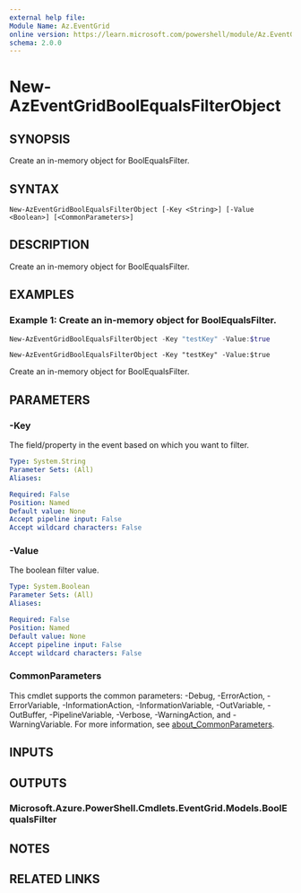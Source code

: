 ```yaml
---
external help file:
Module Name: Az.EventGrid
online version: https://learn.microsoft.com/powershell/module/Az.EventGrid/new-azeventgridboolequalsfilterobject
schema: 2.0.0
---
```


# New-AzEventGridBoolEqualsFilterObject

## SYNOPSIS
Create an in-memory object for BoolEqualsFilter.

## SYNTAX

```
New-AzEventGridBoolEqualsFilterObject [-Key <String>] [-Value <Boolean>] [<CommonParameters>]
```

## DESCRIPTION
Create an in-memory object for BoolEqualsFilter.

## EXAMPLES

### Example 1: Create an in-memory object for BoolEqualsFilter.
```powershell
New-AzEventGridBoolEqualsFilterObject -Key "testKey" -Value:$true
```

```output
New-AzEventGridBoolEqualsFilterObject -Key "testKey" -Value:$true
```

Create an in-memory object for BoolEqualsFilter.

## PARAMETERS

### -Key
The field/property in the event based on which you want to filter.

```yaml
Type: System.String
Parameter Sets: (All)
Aliases:

Required: False
Position: Named
Default value: None
Accept pipeline input: False
Accept wildcard characters: False
```

### -Value
The boolean filter value.

```yaml
Type: System.Boolean
Parameter Sets: (All)
Aliases:

Required: False
Position: Named
Default value: None
Accept pipeline input: False
Accept wildcard characters: False
```

### CommonParameters
This cmdlet supports the common parameters: -Debug, -ErrorAction, -ErrorVariable, -InformationAction, -InformationVariable, -OutVariable, -OutBuffer, -PipelineVariable, -Verbose, -WarningAction, and -WarningVariable. For more information, see [about_CommonParameters](http://go.microsoft.com/fwlink/?LinkID=113216).

## INPUTS

## OUTPUTS

### Microsoft.Azure.PowerShell.Cmdlets.EventGrid.Models.BoolEqualsFilter

## NOTES

## RELATED LINKS

